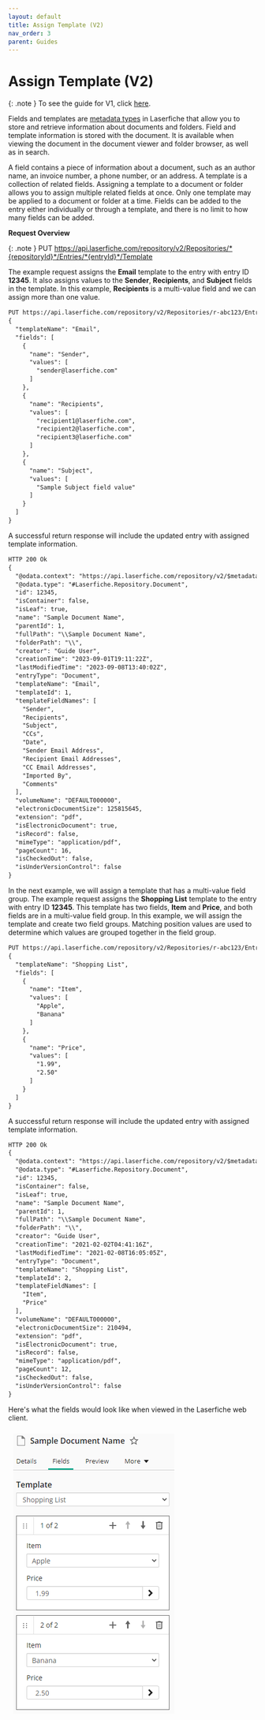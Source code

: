 ```yaml
---
layout: default
title: Assign Template (V2)
nav_order: 3
parent: Guides
---
```

<!--Copyright (c) Laserfiche.
Licensed under the MIT License. See LICENSE in the project root for license information.-->

  
# Assign Template (V2)


{: .note }
To see the guide for V1, click [here](../guide_assign-template.html).


Fields and templates are [metadata types](https://doc.laserfiche.com/laserfiche.documentation/en-us/Default.htm#Fields_and_Templates.htm) in Laserfiche that allow you to store and retrieve information about documents and folders. Field and template information is stored with the document. It is available when viewing the document in the document viewer and folder browser, as well as in search.


A field contains a piece of information about a document, such as an author name, an invoice number, a phone number, or an address. A template is a collection of related fields. Assigning a template to a document or folder allows you to assign multiple related fields at once. Only one template may be applied to a document or folder at a time. Fields can be added to the entry either individually or through a template, and there is no limit to how many fields can be added.


**Request Overview**




{: .note }
PUT https://api.laserfiche.com/repository/v2/Repositories/*{repositoryId}*/Entries/*{entryId}*/Template


The example request assigns the **Email** template to the entry with entry ID **12345**. It also assigns values to the **Sender**, **Recipients**, and **Subject** fields in the template. In this example, **Recipients** is a multi-value field and we can assign more than one value.

```xml
PUT https://api.laserfiche.com/repository/v2/Repositories/r-abc123/Entries/12345/Template
{
  "templateName": "Email",
  "fields": [
    {
      "name": "Sender",
      "values": [
        "sender@laserfiche.com"
      ]
    },
    {
      "name": "Recipients",
      "values": [
        "recipient1@laserfiche.com",
        "recipient2@laserfiche.com",
        "recipient3@laserfiche.com"
      ]
    },
    {
      "name": "Subject",
      "values": [
        "Sample Subject field value"
      ]
    }
  ]
}
```

A successful return response will include the updated entry with assigned template information.

```xml
HTTP 200 Ok
{
  "@odata.context": "https://api.laserfiche.com/repository/v2/$metadata#Laserfiche.Repository.Entry",
  "@odata.type": "#Laserfiche.Repository.Document",
  "id": 12345,
  "isContainer": false,
  "isLeaf": true,
  "name": "Sample Document Name",
  "parentId": 1,
  "fullPath": "\\Sample Document Name",
  "folderPath": "\\",
  "creator": "Guide User",
  "creationTime": "2023-09-01T19:11:22Z",
  "lastModifiedTime": "2023-09-08T13:40:02Z",
  "entryType": "Document",
  "templateName": "Email",
  "templateId": 1,
  "templateFieldNames": [
    "Sender",
    "Recipients",
    "Subject",
    "CCs",
    "Date",
    "Sender Email Address",
    "Recipient Email Addresses",
    "CC Email Addresses",
    "Imported By",
    "Comments"
  ],
  "volumeName": "DEFAULT000000",
  "electronicDocumentSize": 125815645,
  "extension": "pdf",
  "isElectronicDocument": true,
  "isRecord": false,
  "mimeType": "application/pdf",
  "pageCount": 16,
  "isCheckedOut": false,
  "isUnderVersionControl": false
}
```

In the next example, we will assign a template that has a multi-value field group. The example request assigns the **Shopping List** template to the entry with entry ID **12345**. This template has two fields, **Item** and **Price**, and both fields are in a multi-value field group. In this example, we will assign the template and create two field groups. Matching position values are used to determine which values are grouped together in the field group.

```xml
PUT https://api.laserfiche.com/repository/v2/Repositories/r-abc123/Entries/12345/Template
{
  "templateName": "Shopping List",
  "fields": [
    {
      "name": "Item",
      "values": [
        "Apple",
        "Banana"
      ]
    },
    {
      "name": "Price",
      "values": [
        "1.99",
        "2.50"
      ]
    }
  ]
}
```

A successful return response will include the updated entry with assigned template information.

```xml
HTTP 200 Ok
{
  "@odata.context": "https://api.laserfiche.com/repository/v2/$metadata#Laserfiche.Repository.Entry",
  "@odata.type": "#Laserfiche.Repository.Document",
  "id": 12345,
  "isContainer": false,
  "isLeaf": true,
  "name": "Sample Document Name",
  "parentId": 1,
  "fullPath": "\\Sample Document Name",
  "folderPath": "\\",
  "creator": "Guide User",
  "creationTime": "2021-02-02T04:41:16Z",
  "lastModifiedTime": "2021-02-08T16:05:05Z",
  "entryType": "Document",
  "templateName": "Shopping List",
  "templateId": 2,
  "templateFieldNames": [
    "Item",
    "Price"
  ],
  "volumeName": "DEFAULT000000",
  "electronicDocumentSize": 210494,
  "extension": "pdf",
  "isElectronicDocument": true,
  "isRecord": false,
  "mimeType": "application/pdf", 
  "pageCount": 12,
  "isCheckedOut": false,
  "isUnderVersionControl": false
}
```

Here's what the fields would look like when viewed in the Laserfiche web client.

<a href="./assets/images/doc-assign-template-01.png"><img src="./assets/images/doc-assign-template-01.png" style="margin:10px" alt="example.png"></a>